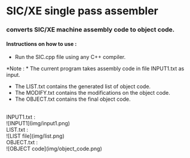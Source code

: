 # SIC/XE single pass assembler

### converts SIC/XE machine assembly code to object code.

#### Instructions on how to use :

* Run the SIC.cpp file using any C++ compiler.


*Note : * The current program takes assembly code in file INPUT1.txt as input.

* The LIST.txt contains the generated list of object code.
* The MODIFY.txt contains the modifications on the object code.
* The OBJECT.txt contains the final object code.

<br>
INPUT1.txt : <br>
![INPUT1](img/input1.png)

<br>
LIST.txt : <br>
![LIST file](img/list.png)

<br>
OBJECT.txt : <br>
![OBJECT code](img/object_code.png)

